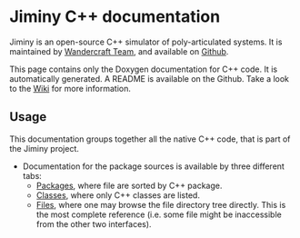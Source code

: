 # Jiminy C++ documentation

Jiminy is an open-source C++ simulator of poly-articulated systems. It is maintained by [Wandercraft Team](https://www.wandercraft.eu/en/), and available on [Github](https://github.com/Wandercraft/jiminy).

This page contains only the Doxygen documentation for C++ code. It is automatically generated. A README is available on the Github. Take a look to the [Wiki](https://github.com/Wandercraft/jiminy/wiki) for more information.

## Usage

 This documentation groups together all the native C++ code, that is part of the Jiminy project.

  - Documentation for the package sources is available by three different tabs:
    - [Packages](./namespaces.html), where file are sorted by C++ package.
    - [Classes](./annotated.html), where only C++ classes are listed.
    - [Files](./files.html), where one may browse the file directory tree directly.
      This is the most complete reference (i.e. some file might be inaccessible from the other two interfaces).
